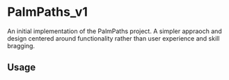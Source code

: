 # PalmPaths_v1

An initial implementation of the PalmPaths project. A simpler appraoch and design centered around functionality rather than user experience and skill bragging.

## Usage

[//]: # (TODO: Finish)